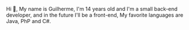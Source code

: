 Hi 👋, My name is Guilherme, I'm 14 years old and I'm a small back-end developer, and in the future I'll be a front-end,
My favorite languages are Java, PhP and C#.

